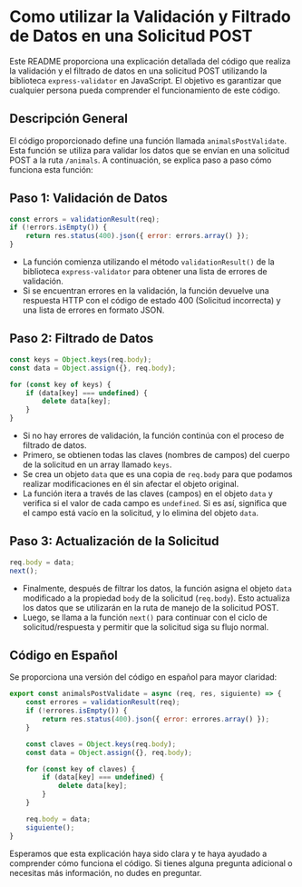 # Como utilizar la Validación y Filtrado de Datos en una Solicitud POST

Este README proporciona una explicación detallada del código que realiza la validación y el filtrado de datos en una solicitud POST utilizando la biblioteca `express-validator` en JavaScript. El objetivo es garantizar que cualquier persona pueda comprender el funcionamiento de este código.

## Descripción General

El código proporcionado define una función llamada `animalsPostValidate`. Esta función se utiliza para validar los datos que se envían en una solicitud POST a la ruta `/animals`. A continuación, se explica paso a paso cómo funciona esta función:

## Paso 1: Validación de Datos

```javascript
const errors = validationResult(req);
if (!errors.isEmpty()) {
    return res.status(400).json({ error: errors.array() });
}
```

- La función comienza utilizando el método `validationResult()` de la biblioteca `express-validator` para obtener una lista de errores de validación.
- Si se encuentran errores en la validación, la función devuelve una respuesta HTTP con el código de estado 400 (Solicitud incorrecta) y una lista de errores en formato JSON.

## Paso 2: Filtrado de Datos

```javascript
const keys = Object.keys(req.body);
const data = Object.assign({}, req.body);

for (const key of keys) {
    if (data[key] === undefined) {
        delete data[key];
    }
}
```

- Si no hay errores de validación, la función continúa con el proceso de filtrado de datos.
- Primero, se obtienen todas las claves (nombres de campos) del cuerpo de la solicitud en un array llamado `keys`.
- Se crea un objeto `data` que es una copia de `req.body` para que podamos realizar modificaciones en él sin afectar el objeto original.
- La función itera a través de las claves (campos) en el objeto `data` y verifica si el valor de cada campo es `undefined`. Si es así, significa que el campo está vacío en la solicitud, y lo elimina del objeto `data`.

## Paso 3: Actualización de la Solicitud

```javascript
req.body = data;
next();
```

- Finalmente, después de filtrar los datos, la función asigna el objeto `data` modificado a la propiedad `body` de la solicitud (`req.body`). Esto actualiza los datos que se utilizarán en la ruta de manejo de la solicitud POST.
- Luego, se llama a la función `next()` para continuar con el ciclo de solicitud/respuesta y permitir que la solicitud siga su flujo normal.

## Código en Español

Se proporciona una versión del código en español para mayor claridad:

```javascript
export const animalsPostValidate = async (req, res, siguiente) => {
    const errores = validationResult(req);
    if (!errores.isEmpty()) {
        return res.status(400).json({ error: errores.array() });
    }

    const claves = Object.keys(req.body);
    const data = Object.assign({}, req.body);

    for (const key of claves) {
        if (data[key] === undefined) {
            delete data[key];
        }
    }

    req.body = data;
    siguiente();
}
```

Esperamos que esta explicación haya sido clara y te haya ayudado a comprender cómo funciona el código. Si tienes alguna pregunta adicional o necesitas más información, no dudes en preguntar.